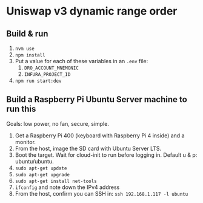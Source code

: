 # Uniswap v3 dynamic range order

## Build & run

1. `nvm use`
1. `npm install`
1. Put a value for each of these variables in an `.env` file:
    1. `DRO_ACCOUNT_MNEMONIC`
    1. `INFURA_PROJECT_ID`
1. `npm run start:dev`

## Build a Raspberry Pi Ubuntu Server machine to run this

Goals: low power, no fan, secure, simple.

1. Get a Raspberry Pi 400 (keyboard with Raspberry Pi 4 inside) and a monitor.
1. From the host, image the SD card with Ubuntu Server LTS.
1. Boot the target. Wait for cloud-init to run before logging in. Default u & p: ubuntu/ubuntu.
1. `sudo apt-get update`
1. `sudo apt-get upgrade`
1. `sudo apt-get install net-tools`
1. `ifconfig` and note down the IPv4 address
1. From the host, confirm you can SSH in: `ssh 192.168.1.117 -l ubuntu`
